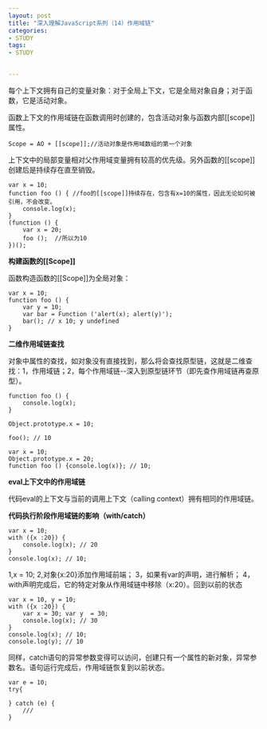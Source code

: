 ```yaml
---
layout: post
title: "深入理解JavaScript系列（14）作用域链"
categories:
- STUDY
tags:
- STUDY


---
```


每个上下文拥有自己的变量对象：对于全局上下文，它是全局对象自身；对于函数，它是活动对象。

函数上下文的作用域链在函数调用时创建的，包含活动对象与函数内部[[scope]]属性。

    Scope = AO + [[scope]];//活动对象是作用域数组的第一个对象
    
上下文中的局部变量相对父作用域变量拥有较高的优先级。另外函数的[[scope]]创建后是持续存在直至销毁。

    var x = 10;
    function foo () { //foo的[[scope]]持续存在，包含有x=10的属性，因此无论如何被引用，不会改变。
        console.log(x);
    }
    (function () {
        var x = 20;
        foo ();  //所以为10
    })();
    
**构建函数的[[Scope]]**

函数构造函数的[[Scope]]为全局对象：

    var x = 10;
    function foo () {
        var y = 10;
        var bar = Function ('alert(x); alert(y)');
        bar(); // x 10; y undefined
    }
    
**二维作用域链查找**

对象中属性的查找，如对象没有直接找到，那么将会查找原型链，这就是二维查找：1，作用域链；2，每个作用域链--深入到原型链环节（即先查作用域链再查原型）。

    function foo () {
        console.log(x);
    }
    
    Object.prototype.x = 10;
    
    foo(); // 10
    
    var x = 10;
    Object.prototype.x = 20;
    function foo () {console.log(x)}; // 10;
    
**eval上下文中的作用域链**

代码eval的上下文与当前的调用上下文（calling context）拥有相同的作用域链。

**代码执行阶段作用域链的影响（with/catch）**

    var x = 10;
    with ({x :20}) {
        console.log(x); // 20
    }
    console.log(x); // 10;
    
1,x = 10;
2,对象{x:20}添加作用域前端；
3，如果有var的声明，进行解析；
4，with声明完成后，它的特定对象从作用域链中移除（x:20）。回到以前的状态

    var x = 10, y = 10;
    with ({x :20}) {
        var x = 30; var y  = 30;
        console.log(x); // 30
    }
    console.log(x); // 10;
    console.log(y); // 10


同样，catch语句的异常参数变得可以访问，创建只有一个属性的新对象，异常参数名。语句运行完成后，作用域链恢复到以前状态。

    var e = 10;
    try{
    
    } catch (e) {
        ///
    }